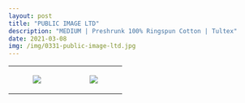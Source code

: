 ```yaml
---
layout: post
title: "PUBLIC IMAGE LTD"
description: "MEDIUM | Preshrunk 100% Ringspun Cotton | Tultex"
date: 2021-03-08
img: /img/0331-public-image-ltd.jpg
---
```




<table style="width:100%;"><tr><td style="vertical-align:top;">
      <figure class="tmblr-full" data-orig-height="2048" data-orig-width="1365" data-orig-src="https://concertshirts.netlify.app/shirts/0331/0331-01.jpg"><img src="https://64.media.tumblr.com/23dc67d38b18f458df227b26135fad8b/b5f314a83876eeb9-26/s540x810/d89b71957ccc5a78ede93990b4102643d5c101d5.jpg" data-orig-height="2048" data-orig-width="1365" data-orig-src="https://concertshirts.netlify.app/shirts/0331/0331-01.jpg"/></figure></td>
    <td style="vertical-align:top;">
      <figure class="tmblr-full" data-orig-height="2048" data-orig-width="1365" data-orig-src="https://concertshirts.netlify.app/shirts/0331/0331-02.jpg"><img src="https://64.media.tumblr.com/cc1577cba2d2af64e9b4d6b287fb2dac/b5f314a83876eeb9-1d/s540x810/02bb26e33f1834b753fffb6a3229ddacd87f5e2a.jpg" data-orig-height="2048" data-orig-width="1365" data-orig-src="https://concertshirts.netlify.app/shirts/0331/0331-02.jpg"/></figure></td>
  </tr></table>
